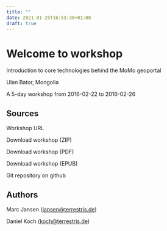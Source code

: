 ```yaml
---
title: ""
date: 2021-01-25T16:53:30+01:00
draft: true
---
```

# Welcome to workshop
Introduction to core technologies behind the MoMo geoportal

Ulan Bator, Mongolia

A 5-day workshop from 2016-02-22 to 2016-02-26


## Sources
Workshop URL

Download workshop (ZIP)

Download workshop (PDF)

Download workshop (EPUB)

Git repository on github
## Authors
Marc Jansen (jansen@terrestris.de)

Daniel Koch (koch@terrestris.de)